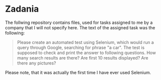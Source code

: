 # Zadania

The follwing repository contains files, used for tasks assigned to me by a company that I will not specify here. The text of the assigned task was the following:

>Please create an automated test using Selenium, which would run a query through Google, searching for phrase "a car". The test is supposed to check and print the answer to following questions.
>How many search results are there?
>Are first 10 results displayed?
>Are there any pictures?

Please note, that it was actually the first time I have ever used Selenium.

